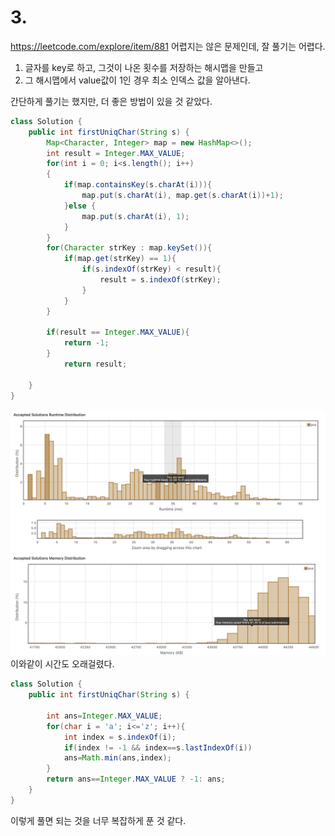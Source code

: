 # 3.
https://leetcode.com/explore/item/881
어렵지는 않은 문제인데, 잘 풀기는 어렵다.
1. 글자를 key로 하고, 그것이 나온 횟수를 저장하는 해시맵을 만들고
2. 그 해시맵에서 value값이 1인 경우 최소 인덱스 값을 알아낸다. 

간단하게 풀기는 했지만, 더 좋은 방법이 있을 것 같았다.

```java
class Solution {
    public int firstUniqChar(String s) {
        Map<Character, Integer> map = new HashMap<>();
        int result = Integer.MAX_VALUE;
        for(int i = 0; i<s.length(); i++)
        {
            if(map.containsKey(s.charAt(i))){
                map.put(s.charAt(i), map.get(s.charAt(i))+1);
            }else {
                map.put(s.charAt(i), 1);
            }
        }
        for(Character strKey : map.keySet()){
            if(map.get(strKey) == 1){
                if(s.indexOf(strKey) < result){
                    result = s.indexOf(strKey);
                }
            }
        }
        
        if(result == Integer.MAX_VALUE){
            return -1;
        }
            return result;
        
    }
}
```
![Alt text](image-3.png)
이와같이 시간도 오래걸렸다.
```java
class Solution {
    public int firstUniqChar(String s) {
        
        int ans=Integer.MAX_VALUE;
        for(char i = 'a'; i<='z'; i++){
            int index = s.indexOf(i);
            if(index != -1 && index==s.lastIndexOf(i))
            ans=Math.min(ans,index);
        }
        return ans==Integer.MAX_VALUE ? -1: ans;
    }
}
```
이렇게 풀면 되는 것을 너무 복잡하게 푼 것 같다. 

